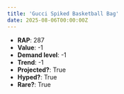 ```yaml
---
title: 'Gucci Spiked Basketball Bag'
date: 2025-08-06T00:00:00Z
---
```

- **RAP**: 287
- **Value**: -1
- **Demand level**: -1
- **Trend**: -1
- **Projected?**: True
- **Hyped?**: True
- **Rare?**: True
